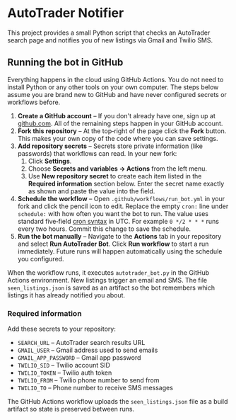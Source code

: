 # AutoTrader Notifier

This project provides a small Python script that checks an AutoTrader
search page and notifies you of new listings via Gmail and Twilio SMS.

## Running the bot in GitHub

Everything happens in the cloud using GitHub Actions. You do not need to
install Python or any other tools on your own computer. The steps below
assume you are brand new to GitHub and have never configured secrets or
workflows before.

1. **Create a GitHub account** – If you don't already have one, sign up
   at [github.com](https://github.com). All of the remaining steps happen
   in your GitHub account.
2. **Fork this repository** – At the top‑right of the page click the
   **Fork** button. This makes your own copy of the code where you can
   save settings.
3. **Add repository secrets** – Secrets store private information (like
   passwords) that workflows can read. In your new fork:
   1. Click **Settings**.
   2. Choose **Secrets and variables → Actions** from the left menu.
   3. Use **New repository secret** to create each item listed in the
      **Required information** section below. Enter the secret name exactly
      as shown and paste the value into the field.
4. **Schedule the workflow** – Open `.github/workflows/run_bot.yml` in
   your fork and click the pencil icon to edit. Replace the empty
   `cron:` line under `schedule:` with how often you want the bot to run.
   The value uses standard five‑field [cron syntax](https://docs.github.com/actions/using-workflows/events-that-trigger-workflows#schedule)
   in UTC. For example `0 */2 * * *` runs every two hours. Commit this
   change to save the schedule.
5. **Run the bot manually** – Navigate to the **Actions** tab in your
   repository and select **Run AutoTrader Bot**. Click **Run workflow** to
   start a run immediately. Future runs will happen automatically using
   the schedule you configured.

When the workflow runs, it executes `autotrader_bot.py` in the GitHub
Actions environment. New listings trigger an email and SMS. The file
`seen_listings.json` is saved as an artifact so the bot remembers which
listings it has already notified you about.

### Required information

Add these secrets to your repository:
- `SEARCH_URL` – AutoTrader search results URL
- `GMAIL_USER` – Gmail address used to send emails
- `GMAIL_APP_PASSWORD` – Gmail app password
- `TWILIO_SID` – Twilio account SID
- `TWILIO_TOKEN` – Twilio auth token
- `TWILIO_FROM` – Twilio phone number to send from
- `TWILIO_TO` – Phone number to receive SMS messages

The GitHub Actions workflow uploads the `seen_listings.json` file as a
build artifact so state is preserved between runs.

